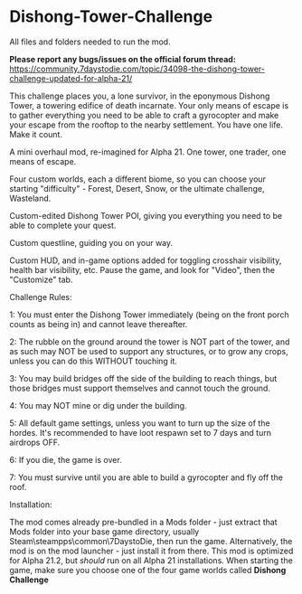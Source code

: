 # Dishong-Tower-Challenge
All files and folders needed to run the mod.

**Please report any bugs/issues on the official forum thread:** https://community.7daystodie.com/topic/34098-the-dishong-tower-challenge-updated-for-alpha-21/

This challenge places you, a lone survivor, in the eponymous Dishong Tower, a towering edifice of death incarnate. Your only means of escape is to gather everything you need to be able to craft a gyrocopter and make your escape from the rooftop to the nearby settlement. You have one life. Make it count.

 

A mini overhaul mod, re-imagined for Alpha 21. One tower, one trader, one means of escape.

 

Four custom worlds, each a different biome, so you can choose your starting "difficulty" - Forest, Desert, Snow, or the ultimate challenge, Wasteland.

Custom-edited Dishong Tower POI, giving you everything you need to be able to complete your quest.

Custom questline, guiding you on your way.

Custom HUD, and in-game options added for toggling crosshair visibility, health bar visibility, etc. Pause the game, and look for "Video", then the "Customize" tab.

 

Challenge Rules: 

1: You must enter the Dishong Tower immediately (being on the front porch counts as being in) and cannot leave thereafter.

2: The rubble on the ground around the tower is NOT part of the tower, and as such may NOT be used to support any structures, or to grow any crops, unless you can do this WITHOUT touching it.

3: You may build bridges off the side of the building to reach things, but those bridges must support themselves and cannot touch the ground.

4: You may NOT mine or dig under the building.

5: All default game settings, unless you want to turn up the size of the hordes. It's recommended to have loot respawn set to 7 days and turn airdrops OFF.

6: If you die, the game is over.

7: You must survive until you are able to build a gyrocopter and fly off the roof.

Installation:

The mod comes already pre-bundled in a Mods folder - just extract that Mods folder into your base game directory, usually Steam\steampps\common\7DaystoDie, then run the game. Alternatively, the mod is on the mod launcher - just install it from there.
This mod is optimized for Alpha 21.2, but *should* run on all Alpha 21 installations.
When starting the game, make sure you choose one of the four game worlds called **Dishong Challenge**
